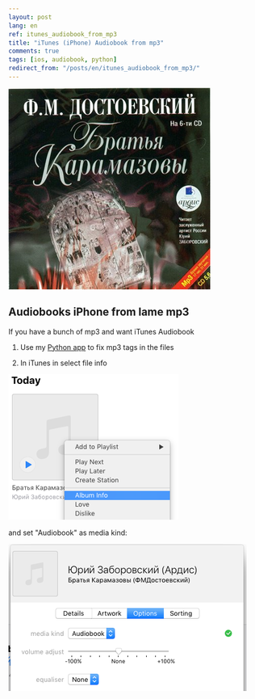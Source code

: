 ```yaml
---
layout: post
lang: en
ref: itunes_audiobook_from_mp3
title: "iTunes (iPhone) Audiobook from mp3"
comments: true
tags: [ios, audiobook, python]
redirect_from: "/posts/en/itunes_audiobook_from_mp3/"
---
```

![](/images/brothers_karamazov_ardis.jpg)

## Audiobooks iPhone from lame mp3

If you have a bunch of mp3 and want iTunes Audiobook

1) Use my [Python app](https://github.com/andgineer/itunes-audiobook-from-mp3)
to fix mp3 tags in the files

2) In iTunes in select file info

![](/images/itunes_media_kind.png)

and set "Audiobook" as media kind:

![](/images/itunes_media_kind_select.png)


